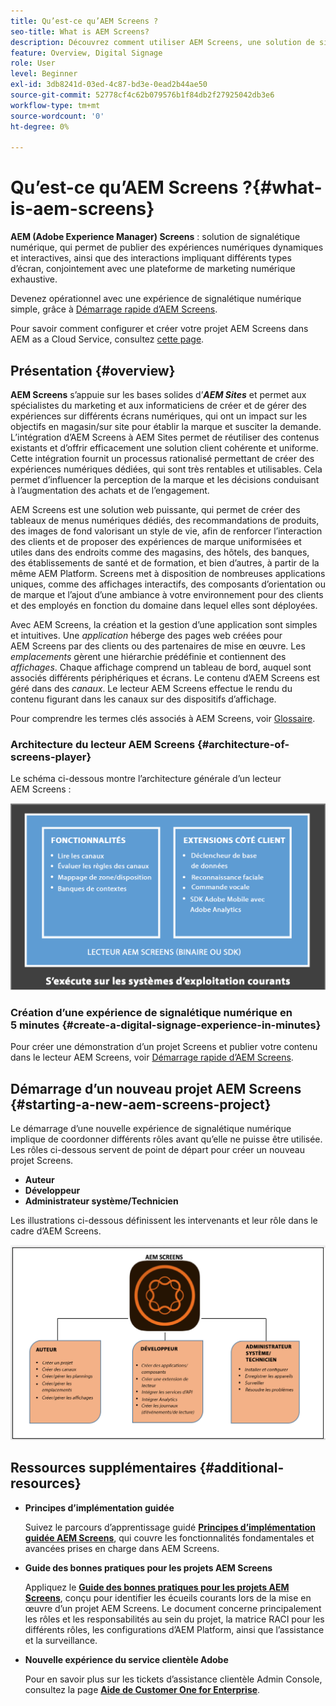 ```yaml
---
title: Qu’est-ce qu’AEM Screens ?
seo-title: What is AEM Screens?
description: Découvrez comment utiliser AEM Screens, une solution de signalétique digitale, qui vous permet de publier des expériences numériques dynamiques et interactives, ainsi que des interactions impliquant différents types d’écrans, conjointement avec une plateforme de marketing numérique exhaustive.
feature: Overview, Digital Signage
role: User
level: Beginner
exl-id: 3db8241d-03ed-4c87-bd3e-0ead2b44ae50
source-git-commit: 52778cf4c62b079576b1f84db2f27925042db3e6
workflow-type: tm+mt
source-wordcount: '0'
ht-degree: 0%

---
```


# Qu’est-ce qu’AEM Screens ?{#what-is-aem-screens}

**AEM (Adobe Experience Manager) Screens** : solution de signalétique numérique, qui permet de publier des expériences numériques dynamiques et interactives, ainsi que des interactions impliquant différents types d’écran, conjointement avec une plateforme de marketing numérique exhaustive.

Devenez opérationnel avec une expérience de signalétique numérique simple, grâce à [Démarrage rapide d’AEM Screens](kickstart-for-aem-screens.md).

Pour savoir comment configurer et créer votre projet AEM Screens dans AEM as a Cloud Service, consultez [cette page](https://experienceleague.adobe.com/docs/experience-manager-cloud-service/screens-as-cloud-service/home.html?lang=fr).

## Présentation {#overview}

**AEM Screens** s’appuie sur les bases solides d’***AEM Sites*** et permet aux spécialistes du marketing et aux informaticiens de créer et de gérer des expériences sur différents écrans numériques, qui ont un impact sur les objectifs en magasin/sur site pour établir la marque et susciter la demande. L’intégration d’AEM Screens à AEM Sites permet de réutiliser des contenus existants et d’offrir efficacement une solution client cohérente et uniforme. Cette intégration fournit un processus rationalisé permettant de créer des expériences numériques dédiées, qui sont très rentables et utilisables. Cela permet d’influencer la perception de la marque et les décisions conduisant à l’augmentation des achats et de l’engagement.

AEM Screens est une solution web puissante, qui permet de créer des tableaux de menus numériques dédiés, des recommandations de produits, des images de fond valorisant un style de vie, afin de renforcer l’interaction des clients et de proposer des expériences de marque uniformisées et utiles dans des endroits comme des magasins, des hôtels, des banques, des établissements de santé et de formation, et bien d’autres, à partir de la même AEM Platform. Screens met à disposition de nombreuses applications uniques, comme des affichages interactifs, des composants d’orientation ou de marque et l’ajout d’une ambiance à votre environnement pour des clients et des employés en fonction du domaine dans lequel elles sont déployées.

Avec AEM Screens, la création et la gestion d’une application sont simples et intuitives. Une *application* héberge des pages web créées pour AEM Screens par des clients ou des partenaires de mise en œuvre. Les *emplacements* gèrent une hiérarchie prédéfinie et contiennent des *affichages*. Chaque affichage comprend un tableau de bord, auquel sont associés différents périphériques et écrans. Le contenu d’AEM Screens est géré dans des *canaux*. Le lecteur AEM Screens effectue le rendu du contenu figurant dans les canaux sur des dispositifs d’affichage.

Pour comprendre les termes clés associés à AEM Screens, voir [Glossaire](screens-glossary.md).

### Architecture du lecteur AEM Screens {#architecture-of-screens-player}

Le schéma ci-dessous montre l’architecture générale d’un lecteur AEM Screens :

![chlimage_1-29](assets/chlimage_1-29.png)

### Création d’une expérience de signalétique numérique en 5 minutes {#create-a-digital-signage-experience-in-minutes}

Pour créer une démonstration d’un projet Screens et publier votre contenu dans le lecteur AEM Screens, voir [Démarrage rapide d’AEM Screens](kickstart-for-aem-screens.md).

## Démarrage d’un nouveau projet AEM Screens {#starting-a-new-aem-screens-project}

Le démarrage d’une nouvelle expérience de signalétique numérique implique de coordonner différents rôles avant qu’elle ne puisse être utilisée. Les rôles ci-dessous servent de point de départ pour créer un nouveau projet Screens.

* **Auteur**
* **Développeur**
* **Administrateur système/Technicien**

Les illustrations ci-dessous définissent les intervenants et leur rôle dans le cadre d’AEM Screens.

![chlimage_1-30](assets/chlimage_1-30.png)


## Ressources supplémentaires {#additional-resources}

* **Principes d’implémentation guidée**

   Suivez le parcours d’apprentissage guidé **[Principes d’implémentation guidée AEM Screens](https://guided.adobe.com/?launch=AEM-7a#recommended/solutions/experience-manager)**, qui couvre les fonctionnalités fondamentales et avancées prises en charge dans AEM Screens.

* **Guide des bonnes pratiques pour les projets AEM Screens**

   Appliquez le **[Guide des bonnes pratiques pour les projets AEM Screens](https://docs.adobe.com/content/help/fr-FR/experience-manager-screens/using/about-guide.html)**, conçu pour identifier les écueils courants lors de la mise en œuvre d’un projet AEM Screens. Le document concerne principalement les rôles et les responsabilités au sein du projet, la matrice RACI pour les différents rôles, les configurations d’AEM Platform, ainsi que l’assistance et la surveillance.

* **Nouvelle expérience du service clientèle Adobe**

   Pour en savoir plus sur les tickets d’assistance clientèle Admin Console, consultez la page **[Aide de Customer One for Enterprise](https://docs.adobe.com/content/help/fr-FR/customer-one/using/home.htmlhome.html#)**.
